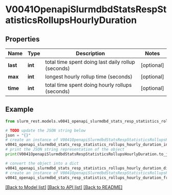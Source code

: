 # V0041OpenapiSlurmdbdStatsRespStatisticsRollupsHourlyDuration


## Properties

Name | Type | Description | Notes
------------ | ------------- | ------------- | -------------
**last** | **int** | total time spent doing last daily rollup (seconds) | [optional] 
**max** | **int** | longest hourly rollup time (seconds) | [optional] 
**time** | **int** | total time spent doing hourly rollups (seconds) | [optional] 

## Example

```python
from slurm_rest.models.v0041_openapi_slurmdbd_stats_resp_statistics_rollups_hourly_duration import V0041OpenapiSlurmdbdStatsRespStatisticsRollupsHourlyDuration

# TODO update the JSON string below
json = "{}"
# create an instance of V0041OpenapiSlurmdbdStatsRespStatisticsRollupsHourlyDuration from a JSON string
v0041_openapi_slurmdbd_stats_resp_statistics_rollups_hourly_duration_instance = V0041OpenapiSlurmdbdStatsRespStatisticsRollupsHourlyDuration.from_json(json)
# print the JSON string representation of the object
print(V0041OpenapiSlurmdbdStatsRespStatisticsRollupsHourlyDuration.to_json())

# convert the object into a dict
v0041_openapi_slurmdbd_stats_resp_statistics_rollups_hourly_duration_dict = v0041_openapi_slurmdbd_stats_resp_statistics_rollups_hourly_duration_instance.to_dict()
# create an instance of V0041OpenapiSlurmdbdStatsRespStatisticsRollupsHourlyDuration from a dict
v0041_openapi_slurmdbd_stats_resp_statistics_rollups_hourly_duration_from_dict = V0041OpenapiSlurmdbdStatsRespStatisticsRollupsHourlyDuration.from_dict(v0041_openapi_slurmdbd_stats_resp_statistics_rollups_hourly_duration_dict)
```
[[Back to Model list]](../README.md#documentation-for-models) [[Back to API list]](../README.md#documentation-for-api-endpoints) [[Back to README]](../README.md)


